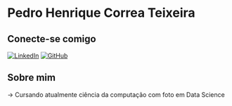 # Pedro Henrique Correa Teixeira

## Conecte-se comigo
[![LinkedIn](https://img.shields.io/badge/LinkedIn-0077B5?style=for-the-badge&logo=linkedin&logoColor=white)](https://www.linkedin.com/in/pedro-henrique-correa-teixeira-a6461021b/)
[![GitHub](https://img.shields.io/badge/GitHub-100000?style=for-the-badge&logo=github&logoColor=white)](https://github.com/Henriique1998)

## Sobre mim
-> Cursando atualmente ciência da computação com foto em Data Science